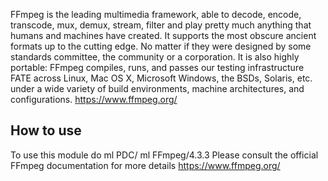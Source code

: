 FFmpeg is the leading multimedia framework, able to decode, encode, transcode, mux, demux, stream, filter and play pretty much anything that humans and machines have created. It supports the most obscure ancient formats up to the cutting edge. No matter if they were designed by some standards committee, the community or a corporation. It is also highly portable: FFmpeg compiles, runs, and passes our testing infrastructure FATE across Linux, Mac OS X, Microsoft Windows, the BSDs, Solaris, etc. under a wide variety of build environments, machine architectures, and configurations.
https://www.ffmpeg.org/

## How to use

To use this module do
ml PDC/<version>
ml FFmpeg/4.3.3
Please consult the official FFmpeg documentation for more details
https://www.ffmpeg.org/
